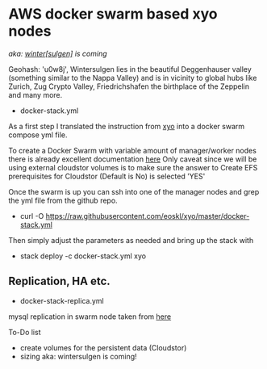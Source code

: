 # AWS docker swarm based xyo nodes 
*aka: [winter[sulgen]](https://www.cafe-landei.de/) is coming*

Geohash: 'u0w8j', Wintersulgen lies in the beautiful Deggenhauser valley (something similar to the Nappa Valley) and is in vicinity to global hubs like Zurich, Zug Crypto Valley, Friedrichshafen the birthplace of the Zeppelin and many more.


* docker-stack.yml

As a first step I translated the instruction from [xyo](https://github.com/XYOracleNetwork/app-archivist-nodejs) into a docker swarm compose yml file. 

To create a Docker Swarm with variable amount of manager/worker nodes there is already excellent documentation [here](https://stelligent.com/2017/02/21/docker-swarm-mode-on-aws/)
Only caveat since we will be using external cloudstor volumes is to make sure the answer to Create EFS prerequisites for Cloudstor (Default is No) is selected 'YES'

Once the swarm is up you can ssh into one of the manager nodes and grep the yml file from the github repo.
* curl -O https://raw.githubusercontent.com/eoskl/xyo/master/docker-stack.yml

Then simply adjust the parameters as needed and bring up the stack with
* stack deploy -c docker-stack.yml xyo

## Replication, HA etc.

* docker-stack-replica.yml

mysql replication in swarm node taken from [here](http://ayoubensalem.me/tutorials/2018-04-03/Mysql-replication-in-Swarm-Mode)


To-Do list

- create volumes for the persistent data (Cloudstor)
- sizing aka: wintersulgen is coming!
